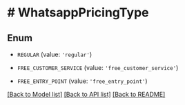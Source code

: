 # # WhatsappPricingType

## Enum


* `REGULAR` (value: `'regular'`)

* `FREE_CUSTOMER_SERVICE` (value: `'free_customer_service'`)

* `FREE_ENTRY_POINT` (value: `'free_entry_point'`)


[[Back to Model list]](../../README.md#models) [[Back to API list]](../../README.md#endpoints) [[Back to README]](../../README.md)
